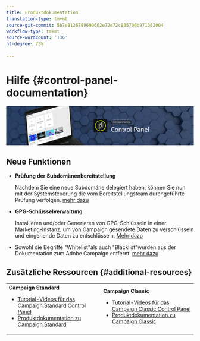 ```yaml
---
title: Produktdokumentation
translation-type: tm+mt
source-git-commit: 5b7e8126789690662e72e72c885700b971362004
workflow-type: tm+mt
source-wordcount: '136'
ht-degree: 75%

---
```



# Hilfe {#control-panel-documentation}

![](assets/do-not-localize/banner.png)

## Neue Funktionen

* **Prüfung der Subdomänenbereitstellung**

   Nachdem Sie eine neue Subdomäne delegiert haben, können Sie nun mit der Systemsteuerung die vom Bereitstellungsteam durchgeführte Prüfung verfolgen. [mehr dazu](subdomains-certificates/using/setting-up-new-subdomain.md)

* **GPG-Schlüsselverwaltung**

   Installieren und/oder Generieren von GPG-Schlüsseln in einer Marketing-Instanz, um von Campaign gesendete Daten zu verschlüsseln und eingehende Daten zu entschlüsseln. [Mehr dazu](instances-settings/using/gpg-keys-management.md)

* Sowohl die Begriffe &quot;Whitelist&quot;als auch &quot;Blacklist&quot;wurden aus der Dokumentation zum Adobe Campaign entfernt. [mehr dazu](release-notes.md)

## Zusätzliche Ressourcen {#additional-resources}

<table>
    <tr>
        <td><b>Campaign Standard</b><br/>
        <ul>
            <li><a href="https://docs.adobe.com/content/help/en/campaign-learn/campaign-standard-tutorials/administrating/control-panel/control-panel-overview.html">Tutorial-Videos für das Campaign Standard Control Panel</a></li>
            <li><a href="https://docs.adobe.com/content/help/de-DE/campaign-standard/using/campaign-standard-home.html">Produktdokumentation zu Campaign Standard</a></li>
        </ul>
        </td>
        <td><b>Campaign Classic</b><br/>
        <ul>
            <li><a href="https://docs.adobe.com/content/help/en/campaign-learn/campaign-classic-tutorials/administrating/control-panel-acc/control-panel-overview.html">Tutorial-Videos für das Campaign Classic Control Panel</a></li>
            <li><a href="https://docs.adobe.com/content/help/de-DE/campaign-classic/using/campaign-classic-home.html">Produktdokumentation zu Campaign Classic</a></li>
        </ul>
        </td>
    </tr>
</table>
